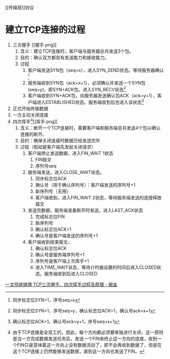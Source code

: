 [[传输层]]协议
# 建立TCP连接的过程
1. 三次握手 [[握手.png]] 
	1. 含义：建立TCP连接时，客户端与服务器总共发送3个包。
	2. 目的：确认双方都具有发送能力和接收能力。
	3. 过程
		1. 客户端发送SYN包（seq=x），进入SYN_SEND状态。等待服务器确认[^1] 
		2. 服务端收到SYN包（ack=x+1），必须确认并发送一个SYN包(seq=y)，即SYN+ACK包。进入SYN_RECV状态[^2] 
		3. 客户端收到SYN+ACK包，向服务器发送确认包ACK（ack=y+1），客户端进入ESTABLISHED状态。服务端收到后也进入该状态[^3] 
2. 正式开始传输数据
3. 一方主动关闭连接
4. 四次挥手[^4][[挥手.png]] 
	1. 含义：断开一个TCP连接时，需要客户端和服务端总共发送4个包以确认连接的断开。
	2. 目的：确保关闭连接时数据已经发送完毕
	3. 过程（假如是客户端先发起关闭请求）
		1. 客户端停止发送数据，进入FIN_WAIT 1状态
			1. FIN报文
			2. 序列号seq
		2. 服务端发送，进入CLOSE_WAIT状态。
			1. 同步标志位ACK
			2. 确认号（用于确认序列号）：客户端发送的序列号+1
			3. 新序列号（无用）
			4. 客户端收到，进入FIN_WAIT 2状态，等待服务端发送的连接释放报文
		3. 发送完数据，服务端准备断开时发送。进入LAST_ACK状态
			1. 完成标志位FIN
			2. 新序列号
			3. 确认标志位ACK=1
			4. 确认号是客户端发送的序列号+1
		4. 客户端收到结束报文，
			1. 确认标志位ACK
			2. 确认号是服务端序列号+1
			3. 序列号是客户端上次挥手+1
			4. 进入TIME_WAIT状态，等待计时器设置的时间后进入CLOSED状态。服务端收到后进入CLOSED

[一文彻底搞懂 TCP三次握手、四次挥手过程及原理 - 掘金](https://juejin.cn/post/6844904070000410631?searchId=20230714200722D438FEDF3B1C394C3850) 

[^1]: 同步标志位SYN=1，序号seq=x
[^2]: 同步标志位SYN=1，序号seq=y，确认标志位ACK=1，确认号ack=x+1
[^3]: 确认标志位ACK=1，确认号ack=y+1，序号seq=x+1
[^4]: 由于TCP连接是全双工的，因此，每个方向都必须要单独进行关闭，这一原则是当一方完成数据发送任务后，发送一个FIN来终止这一方向的连接，收到一个FIN只是意味着这一方向上没有数据流动了，即不会再收到数据了，但是在这个TCP连接上仍然能够发送数据，直到这一方向也发送了FIN。